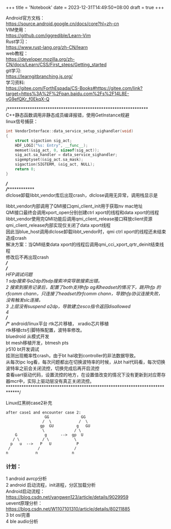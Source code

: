 +++
title = 'Notebook'
date = 2023-12-31T14:49:50+08:00
draft = true
+++

Android官方文档：  
https://source.android.google.cn/docs/core?hl=zh-cn  
VIM使用：  
https://github.com/iggredible/Learn-Vim  
Rust学习：  
https://www.rust-lang.org/zh-CN/learn  
web教程：  
https://developer.mozilla.org/zh-CN/docs/Learn/CSS/First_steps/Getting_started  
git学习:  
https://learngitbranching.js.org/  
学习资料:  
https://gitee.com/ForthEspada/CS-Books#https://gitee.com/link?target=https%3A%2F%2Fpan.baidu.com%2Fs%2F14L8E-vG9efQKr_f0EkqX-Q  


/***************************************************************  
C++静态函数调用非静态成员编译报错，使用GetInstance规避  
linux信号捕获：  
```cpp
int VendorInterface::data_service_setup_sighandler(void)
{
    struct sigaction sig_act;
    HDF_LOGI("%s: Entry", __func__);
    memset(&sig_act, 0, sizeof(sig_act));
    sig_act.sa_handler = data_service_sighandler;
    sigemptyset(&sig_act.sa_mask);
    sigaction(SIGTERM, &sig_act, NULL);
    return 0;
}
```
***************************************************************/  
/***************************************************************************  
dlclose卸载libbt_vendor库后出现crash，dlclose调用无异常，调用栈显示是  

libbt_vendor内部调用了QMI接口qmi_client_init用于获取nv mac地址  
QMI接口最终会调用xport_open分别创建ctrl xport的线程和data xport的线程  
libbt_vendor使用完QMI功能后调用qmi_client_release接口释放client资源  
qmi_client_release内部实现仅关闭了data xport线程  
因此当blue_host调用dlclose卸载libbt_vendor时，qmi ctrl xport的线程还未结束造成crash  
解决方案：当QMI结束data xport的线程后调用qmi_cci_xport_qrtr_deinit结束线程  
修改后不再出现crash  
****************************************************************************/  
/***************************************************************************  
HFP调试问题  
1 sdp搜索与a2dp的sdp搜索冲突导致搜索出错。  
2 搜索到服务记录后，配置了both支持hfp ag和headset的情况下，跳开hfp 的rfcomm chann，只连接了headset的rfcomm chann，导致hfp协议连接失败，没有触发slc连接。  
3 上层没有suspend a2dp，导致建立esco指令返回disallowed  
4   
***************************************************************************/  
/*****************************************************************************
android/linux平台 rtk芯片移植， xradio芯片移植  
rtk移植cts引脚特殊配置，波特率修改。  
bluedroid 从模式开发  
bt mesh移植开发，btmesh pts  
jr510 bt开发调试  
挂测出现概率性crash，由于bt hal收到controller的非法数据导致。  
从每次ipc log看，每次问题都出在切换波特率的时候，从bt hal代码看，每次切换波特率之前会关闭流控，切换完成后再开启流控  
查看uart驱动代码，设置流控的地方，在设置值改变的情况下没有更新到对应寄存器mcr中，实际上驱动层没有真正关闭流控。  
*****************************************************************************/  

Linux红黑树case2补充  
```
after case1 and encounter case 2:       
                 GG              GG     
                /  \            /  \    
               gp  GU          g   GU   
                \             / \       
    G            g      -->  gp  U      
   / \          / \           \         
  p   u  -->   P   U           P        
 /            /               /         
n            n               n          
```

### 计划：  
1 android avrcp分析  
2 android 启动流程，init进程，分区加载分析    
Android启动流程： https://blog.csdn.net/yangwen123/article/details/9029959  
uevent原理分析：  https://blog.csdn.net/W1107101310/article/details/80211885  
3 bt osi完善  
4 ble audio分析  
